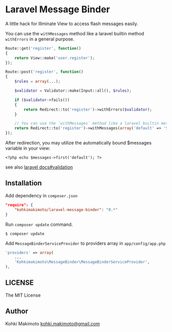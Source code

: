 # Laravel Message Binder

A little hack for Illminate View to access flash messages easily.

You can use the `withMessages` method like a laravel builtin method `withErrors` in a general purpose.

```php
Route::get('register', function()
{
    return View::make('user.register');
});

Route::post('register', function()
{
    $rules = array(...);

    $validator = Validator::make(Input::all(), $rules);

    if ($validator->fails())
    {
        return Redirect::to('register')->withErrors($validator);
    }

    // You can use the `withMessages` method like a laravel builtin method `withErrors` in a general purpose.
    return Redirect::to('register')->withMessages(array('default' => 'Success!');
});
```

After redirection, you may utilize the automatically bound $messages variable in your view:

```
<?php echo $messages->first('default'); ?>
```

see also [laravel docs#validation](http://laravel.com/docs/validation#error-messages-and-views)

## Installation

Add dependency in `composer.json`

```json
"require": {
    "kohkimakimoto/laravel-message-binder": "0.*"
}
```

Run `composer update` command.

```
$ composer update
```

Add `MessageBinderServiceProvider` to providers array in `app/config/app.php`

```php
'providers' => array(
    ...
    'Kohkimakimoto\MessageBinder\MessageBinderServiceProvider',
),
```

## LICENSE

The MIT License

## Author 

Kohki Makimoto <kohki.makimoto@gmail.com>

